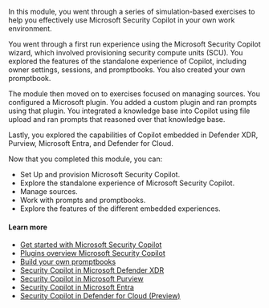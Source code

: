 
In this module, you went through a series of simulation-based exercises to help you effectively use Microsoft Security Copilot in your own work environment.

You went through a first run experience using the Microsoft Security Copilot wizard, which involved provisioning security compute units (SCU). You explored the features of the standalone experience of Copilot, including owner settings, sessions, and promptbooks. You also created your own promptbook.

The module then moved on to exercises focused on managing sources. You configured a Microsoft plugin. You added a custom plugin and ran prompts using that plugin. You integrated a knowledge base into Copilot using file upload and ran prompts that reasoned over that knowledge base.

Lastly, you explored the capabilities of Copilot embedded in Defender XDR, Purview, Microsoft Entra, and Defender for Cloud.

Now that you completed this module, you can:

- Set Up and provision Microsoft Security Copilot.
- Explore the standalone experience of Microsoft Security Copilot.
- Manage sources.
- Work with prompts and promptbooks.
- Explore the features of the different embedded experiences.

#### Learn more

- [Get started with Microsoft Security Copilot](/copilot/security/get-started-security-copilot)
- [Plugins overview Microsoft Security Copilot](/copilot/security/plugin-overview)
- [Build your own promptbooks](/copilot/security/build-promptbooks)
- [Security Copilot in Microsoft Defender XDR](/microsoft-365/security/defender/security-copilot-in-microsoft-365-defender)
- [Security Copilot in Microsoft Purview](/purview/copilot-in-purview-overview)
- [Security Copilot in Microsoft Entra](/entra/fundamentals/copilot-security-entra)
- [Security Copilot in Defender for Cloud (Preview)](/azure/defender-for-cloud/copilot-security-in-defender-for-cloud)
